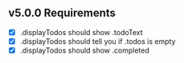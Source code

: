 ## v5.0.0  **Requirements**

- [x] .displayTodos should show .todoText
- [x] .displayTodos should tell you if .todos is empty
- [x] .displayTodos should show .completed
